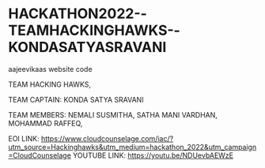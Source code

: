 # HACKATHON2022--TEAMHACKINGHAWKS--KONDASATYASRAVANI
aajeevikaas website code

TEAM HACKING HAWKS,

TEAM CAPTAIN: KONDA SATYA SRAVANI

TEAM MEMBERS:
NEMALI SUSMITHA,
SATHA MANI VARDHAN,
MOHAMMAD RAFFEQ,

EOI LINK:
https://www.cloudcounselage.com/iac/?utm_source=Hackinghawks&utm_medium=hackathon_2022&utm_campaign=CloudCounselage
YOUTUBE LINK:
https://youtu.be/NDUevbAEWzE
